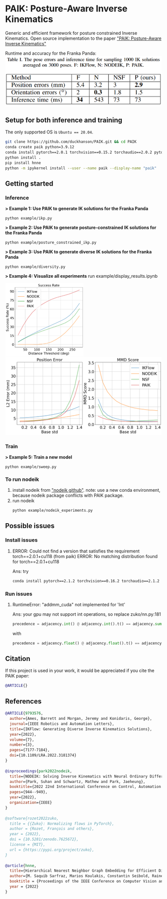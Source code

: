 # PAIK: Posture-Aware Inverse Kinematics
Generic and efficient framework for posture constrained Inverse Kinematics. Open source implementation to the paper ["PAIK: Posture-Aware Inverse Kinematics"]()

Runtime and accuracy for the Franka Panda:
![alt text](./image/ik_problem.png)

## Setup for both inference and training

The only supported OS is `Ubuntu == 20.04`. 

``` bash
git clone https://github.com/duckhanson/PAIK.git && cd PAIK
conda create paik python=3.9.12
conda install pytorch==2.0.1 torchvision==0.15.2 torchaudio==2.0.2 pytorch-cuda=11.8 -c pytorch -c nvidia
python install .
pip install hnne
python -m ipykernel install --user --name paik --display-name "paik"
```

## Getting started

### Inference
**> Example 1: Use PAIK to generate IK solutions for the Franka Panda**
```
python example/ikp.py
```
**> Example 2: Use PAIK to generate posture-constrained IK solutions for the Franka Panda**
```
python example/posture_constrained_ikp.py
```
**> Example 3: Use PAIK to generate diverse IK solutions for the Franka Panda**
```
python example/diversity.py
```
**> Example 4: Visualize all experiments**
run example/display_results.ipynb

<img src="./image/posture.png" width="50%" height="50%">

<img src="./image/mmd.png" width="100%" height="50%">

### Train
**> Example 5: Train a new model**
```
python example/sweep.py
```

### To run nodeik
1. install nodeik from ["nodeik github"](https://github.com/cadop/nodeik). note: use a new conda environment, because nodeik package conflicts with PAIK package.
2. run nodeik
    ``` bash
    python example/nodeik_experiments.py
    ```


## Possible issues

### Install issues
1. ERROR: Could not find a version that satisfies the requirement torch==2.0.1+cu118 (from paik) ERROR: No matching distribution found for torch==2.0.1+cu118

    Ans: try 
    ``` bash
    conda install pytorch==2.1.2 torchvision==0.16.2 torchaudio==2.1.2 pytorch-cuda=11.8 -c pytorch -c nvidia
    ```

### Run issues
1. RuntimeError: "addmm_cuda" not implemented for 'Int'

    Ans: your gpu may not support int operations, so replace zuko/nn.py:181

    ``` python
    precedence = adjacency.int() @ adjacency.int().t() == adjacency.sum(dim=-1)
    ```

    with 

    ``` python
    precedence = adjacency.float() @ adjacency.float().t() == adjacency.sum(dim=-1)
    ```

## Citation
If this project is used in your work, it would be appreciated if you cite the PAIK paper:
``` bibtex
@ARTICLE{}
```

    
## References
``` bibtex
@ARTICLE{9793576,
  author={Ames, Barrett and Morgan, Jeremy and Konidaris, George},
  journal={IEEE Robotics and Automation Letters}, 
  title={IKFlow: Generating Diverse Inverse Kinematics Solutions}, 
  year={2022},
  volume={7},
  number={3},
  pages={7177-7184},
  doi={10.1109/LRA.2022.3181374}
}

@inproceedings{park2022nodeik,
  title={NODEIK: Solving Inverse Kinematics with Neural Ordinary Differential Equations for Path Planning},
  author={Park, Suhan and Schwartz, Mathew and Park, Jaeheung},
  booktitle={2022 22nd International Conference on Control, Automation and Systems (ICCAS)},
  pages={944--949},
  year={2022},
  organization={IEEE}
}

@software{rozet2022zuko,
  title = {{Zuko}: Normalizing flows in PyTorch},
  author = {Rozet, François and others},
  year = {2022},
  doi = {10.5281/zenodo.7625672},
  license = {MIT},
  url = {https://pypi.org/project/zuko},
}

@article{hnne,
  title={Hierarchical Nearest Neighbor Graph Embedding for Efficient Dimensionality Reduction},
  author={M. Saquib Sarfraz, Marios Koulakis, Constantin Seibold, Rainer Stiefelhagen},
  booktitle = {Proceedings of the IEEE Conference on Computer Vision and Pattern Recognition (CVPR)},
  year = {2022}
}

```




